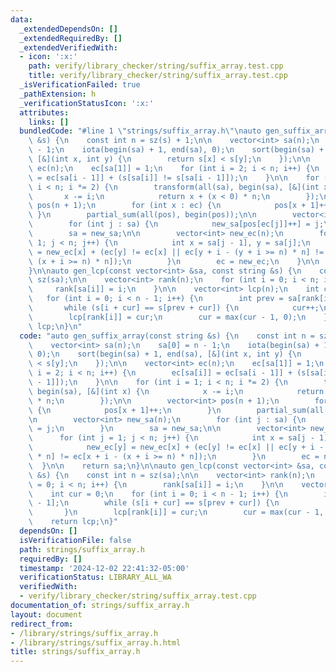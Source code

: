 ```yaml
---
data:
  _extendedDependsOn: []
  _extendedRequiredBy: []
  _extendedVerifiedWith:
  - icon: ':x:'
    path: verify/library_checker/string/suffix_array.test.cpp
    title: verify/library_checker/string/suffix_array.test.cpp
  _isVerificationFailed: true
  _pathExtension: h
  _verificationStatusIcon: ':x:'
  attributes:
    links: []
  bundledCode: "#line 1 \"strings/suffix_array.h\"\nauto gen_suffix_array(const string\
    \ &s) {\n    const int n = sz(s) + 1;\n\n    vector<int> sa(n);\n    sa[0] = n\
    \ - 1;\n    iota(begin(sa) + 1, end(sa), 0);\n    sort(begin(sa) + 1, end(sa),\
    \ [&](int x, int y) {\n        return s[x] < s[y];\n    });\n\n    vector<int>\
    \ ec(n);\n    ec[sa[1]] = 1;\n    for (int i = 2; i < n; i++) {\n        ec[sa[i]]\
    \ = ec[sa[i - 1]] + (s[sa[i]] != s[sa[i - 1]]);\n    }\n\n    for (int i = 1;\
    \ i < n; i *= 2) {\n        transform(all(sa), begin(sa), [&](int x) {\n     \
    \       x -= i;\n            return x + (x < 0) * n;\n        });\n\n        vector<int>\
    \ pos(n + 1);\n        for (int x : ec) {\n            pos[x + 1]++;\n       \
    \ }\n        partial_sum(all(pos), begin(pos));\n\n        vector<int> new_sa(n);\n\
    \        for (int j : sa) {\n            new_sa[pos[ec[j]]++] = j;\n        }\n\
    \        sa = new_sa;\n\n        vector<int> new_ec(n);\n        for (int j =\
    \ 1; j < n; j++) {\n            int x = sa[j - 1], y = sa[j];\n            new_ec[y]\
    \ = new_ec[x] + (ec[y] != ec[x] || ec[y + i - (y + i >= n) * n] != ec[x + i -\
    \ (x + i >= n) * n]);\n        }\n        ec = new_ec;\n    }\n\n    return sa;\n\
    }\n\nauto gen_lcp(const vector<int> &sa, const string &s) {\n    const int n =\
    \ sz(sa);\n\n    vector<int> rank(n);\n    for (int i = 0; i < n; i++) {\n   \
    \     rank[sa[i]] = i;\n    }\n\n    vector<int> lcp(n);\n    int cur = 0;\n \
    \   for (int i = 0; i < n - 1; i++) {\n        int prev = sa[rank[i] - 1];\n \
    \       while (s[i + cur] == s[prev + cur]) {\n            cur++;\n        }\n\
    \        lcp[rank[i]] = cur;\n        cur = max(cur - 1, 0);\n    }\n    return\
    \ lcp;\n}\n"
  code: "auto gen_suffix_array(const string &s) {\n    const int n = sz(s) + 1;\n\n\
    \    vector<int> sa(n);\n    sa[0] = n - 1;\n    iota(begin(sa) + 1, end(sa),\
    \ 0);\n    sort(begin(sa) + 1, end(sa), [&](int x, int y) {\n        return s[x]\
    \ < s[y];\n    });\n\n    vector<int> ec(n);\n    ec[sa[1]] = 1;\n    for (int\
    \ i = 2; i < n; i++) {\n        ec[sa[i]] = ec[sa[i - 1]] + (s[sa[i]] != s[sa[i\
    \ - 1]]);\n    }\n\n    for (int i = 1; i < n; i *= 2) {\n        transform(all(sa),\
    \ begin(sa), [&](int x) {\n            x -= i;\n            return x + (x < 0)\
    \ * n;\n        });\n\n        vector<int> pos(n + 1);\n        for (int x : ec)\
    \ {\n            pos[x + 1]++;\n        }\n        partial_sum(all(pos), begin(pos));\n\
    \n        vector<int> new_sa(n);\n        for (int j : sa) {\n            new_sa[pos[ec[j]]++]\
    \ = j;\n        }\n        sa = new_sa;\n\n        vector<int> new_ec(n);\n  \
    \      for (int j = 1; j < n; j++) {\n            int x = sa[j - 1], y = sa[j];\n\
    \            new_ec[y] = new_ec[x] + (ec[y] != ec[x] || ec[y + i - (y + i >= n)\
    \ * n] != ec[x + i - (x + i >= n) * n]);\n        }\n        ec = new_ec;\n  \
    \  }\n\n    return sa;\n}\n\nauto gen_lcp(const vector<int> &sa, const string\
    \ &s) {\n    const int n = sz(sa);\n\n    vector<int> rank(n);\n    for (int i\
    \ = 0; i < n; i++) {\n        rank[sa[i]] = i;\n    }\n\n    vector<int> lcp(n);\n\
    \    int cur = 0;\n    for (int i = 0; i < n - 1; i++) {\n        int prev = sa[rank[i]\
    \ - 1];\n        while (s[i + cur] == s[prev + cur]) {\n            cur++;\n \
    \       }\n        lcp[rank[i]] = cur;\n        cur = max(cur - 1, 0);\n    }\n\
    \    return lcp;\n}"
  dependsOn: []
  isVerificationFile: false
  path: strings/suffix_array.h
  requiredBy: []
  timestamp: '2024-12-02 22:41:32-05:00'
  verificationStatus: LIBRARY_ALL_WA
  verifiedWith:
  - verify/library_checker/string/suffix_array.test.cpp
documentation_of: strings/suffix_array.h
layout: document
redirect_from:
- /library/strings/suffix_array.h
- /library/strings/suffix_array.h.html
title: strings/suffix_array.h
---
```

